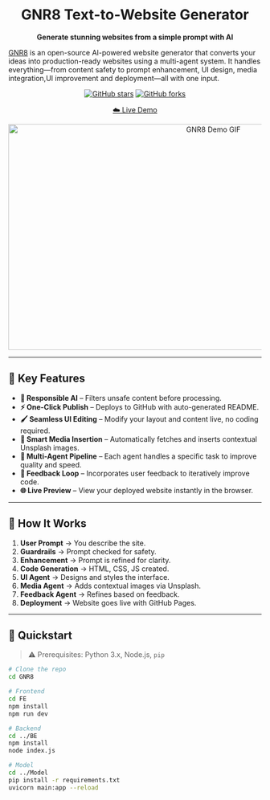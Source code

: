 <h1 align="center">
  GNR8 Text-to-Website Generator
</h1>

<p align="center">
  <strong>Generate stunning websites from a simple prompt with AI </strong>
</p>

<p align="left">
  <a href="https://generate-5cp7.onrender.com">GNR8</a> is an open-source AI-powered website generator that converts your ideas into production-ready websites using a multi-agent system. It handles everything—from content safety to prompt enhancement, UI design, media integration,UI improvement and deployment—all with one input.
</p>

<div align="center">

[![GitHub stars](https://img.shields.io/github/stars/Srayash/GNR8?style=social)](https://github.com/Srayash/GNR8/stargazers)
[![GitHub forks](https://img.shields.io/github/forks/Srayash/GNR8?style=social)](https://github.com/Srayash/GNR8/network/members)

<a href="https://generate-5cp7.onrender.com/">☁️ Live Demo</a> 

</div>

<div align="center">
<img src="https://github.com/Srayash/assets_Public/blob/main/GNR8_Demo-min.gif" alt="GNR8 Demo GIF" width="800" height="450" />
</div>

---

## 🧩 Key Features

- **🚫 Responsible AI** – Filters unsafe content before processing.
- **⚡ One-Click Publish** – Deploys to GitHub with auto-generated README.
- **🖌️ Seamless UI Editing** – Modify your layout and content live, no coding required.
- **📸 Smart Media Insertion** – Automatically fetches and inserts contextual Unsplash images.
- **🧠 Multi-Agent Pipeline** – Each agent handles a specific task to improve quality and speed.
- **🔁 Feedback Loop** – Incorporates user feedback to iteratively improve code.
- **🌐 Live Preview** – View your deployed website instantly in the browser.

---

## 🧠 How It Works

1. **User Prompt** → You describe the site.
2. **Guardrails** → Prompt checked for safety.
3. **Enhancement** → Prompt is refined for clarity.
4. **Code Generation** → HTML, CSS, JS created.
5. **UI Agent** → Designs and styles the interface.
6. **Media Agent** → Adds contextual images via Unsplash.
7. **Feedback Agent** → Refines based on feedback.
8. **Deployment** → Website goes live with GitHub Pages.

---

## 🚀 Quickstart

> ⚠️ Prerequisites: Python 3.x, Node.js, `pip`

```bash
# Clone the repo
cd GNR8

# Frontend
cd FE
npm install
npm run dev

# Backend
cd ../BE
npm install
node index.js

# Model
cd ../Model
pip install -r requirements.txt
uvicorn main:app --reload
```
